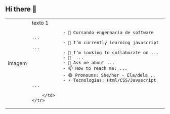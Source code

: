 ## Hi there 👋

<!--
**elens21/elens21** is a ✨ _special_ ✨ repository because its `README.md` (this file) appears on your GitHub profile.

Here are some ideas to get you started:

- 🔭 Estudando engenharia de software ...
- 🌱 I’m currently learning javascript ...
- 👯 I’m looking to collaborate on ...
- 🤔 I’m looking for help with ...
- 💬 Ask me about ...
- 📫 How to reach me: ...
- 😄 Pronouns: She/her - Ela/dela...
- ⚡ Tecnologias: Html/CSS/Javascript ...
-->
<table>
    <tr>
        <td>imagem</td>
        <td font-family: monospace; font-size: 16px>
            <span> texto 1</span>
            
                - 🔭 Cursando engenharia de software ...
                - 🌱 I’m currently learning javascript ...
                - 👯 I’m looking to collaborate on ...
                - 🤔  ...
                - 💬 Ask me about ...
                - 📫 How to reach me: ...
                - 😄 Pronouns: She/her - Ela/dela...
                - ⚡ Tecnologias: Html/CSS/Javascript ...
            
        </td>
    </tr>
</table>
